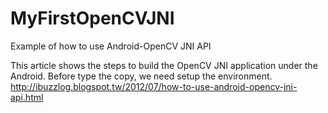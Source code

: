 MyFirstOpenCVJNI
================

Example of how to use Android-OpenCV JNI API


This article shows the steps to build the OpenCV JNI application under the Android.
Before type the copy, we need setup the environment.<br>
http://ibuzzlog.blogspot.tw/2012/07/how-to-use-android-opencv-jni-api.html
